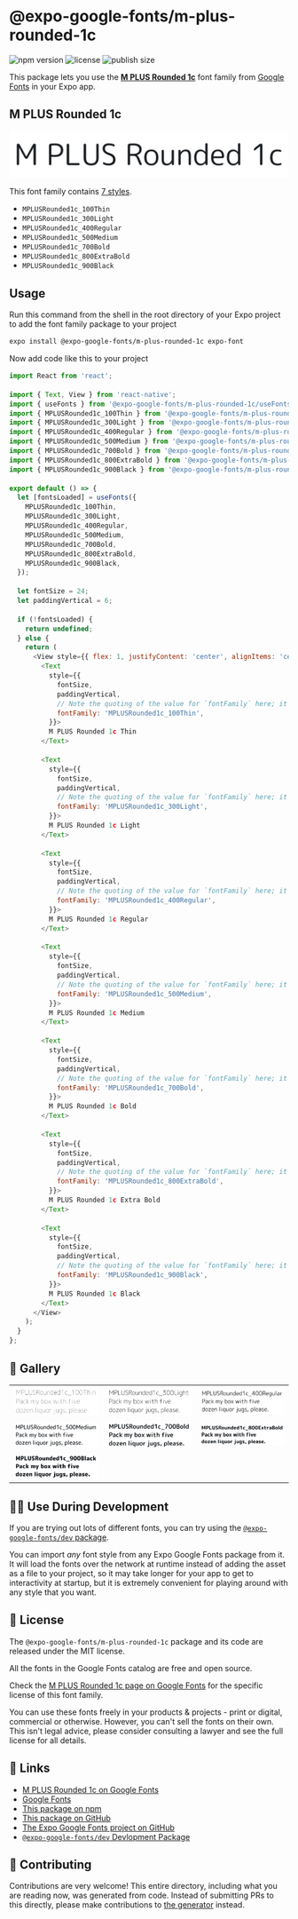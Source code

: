 # @expo-google-fonts/m-plus-rounded-1c

![npm version](https://flat.badgen.net/npm/v/@expo-google-fonts/m-plus-rounded-1c)
![license](https://flat.badgen.net/github/license/expo/google-fonts)
![publish size](https://flat.badgen.net/packagephobia/install/@expo-google-fonts/m-plus-rounded-1c)

This package lets you use the [**M PLUS Rounded 1c**](https://fonts.google.com/specimen/M+PLUS+Rounded+1c) font family from [Google Fonts](https://fonts.google.com/) in your Expo app.

## M PLUS Rounded 1c

![M PLUS Rounded 1c](./font-family.png)

This font family contains [7 styles](#-gallery).

- `MPLUSRounded1c_100Thin`
- `MPLUSRounded1c_300Light`
- `MPLUSRounded1c_400Regular`
- `MPLUSRounded1c_500Medium`
- `MPLUSRounded1c_700Bold`
- `MPLUSRounded1c_800ExtraBold`
- `MPLUSRounded1c_900Black`

## Usage

Run this command from the shell in the root directory of your Expo project to add the font family package to your project
```sh
expo install @expo-google-fonts/m-plus-rounded-1c expo-font
```

Now add code like this to your project
```js
import React from 'react';

import { Text, View } from 'react-native';
import { useFonts } from '@expo-google-fonts/m-plus-rounded-1c/useFonts';
import { MPLUSRounded1c_100Thin } from '@expo-google-fonts/m-plus-rounded-1c/100Thin';
import { MPLUSRounded1c_300Light } from '@expo-google-fonts/m-plus-rounded-1c/300Light';
import { MPLUSRounded1c_400Regular } from '@expo-google-fonts/m-plus-rounded-1c/400Regular';
import { MPLUSRounded1c_500Medium } from '@expo-google-fonts/m-plus-rounded-1c/500Medium';
import { MPLUSRounded1c_700Bold } from '@expo-google-fonts/m-plus-rounded-1c/700Bold';
import { MPLUSRounded1c_800ExtraBold } from '@expo-google-fonts/m-plus-rounded-1c/800ExtraBold';
import { MPLUSRounded1c_900Black } from '@expo-google-fonts/m-plus-rounded-1c/900Black';

export default () => {
  let [fontsLoaded] = useFonts({
    MPLUSRounded1c_100Thin,
    MPLUSRounded1c_300Light,
    MPLUSRounded1c_400Regular,
    MPLUSRounded1c_500Medium,
    MPLUSRounded1c_700Bold,
    MPLUSRounded1c_800ExtraBold,
    MPLUSRounded1c_900Black,
  });

  let fontSize = 24;
  let paddingVertical = 6;

  if (!fontsLoaded) {
    return undefined;
  } else {
    return (
      <View style={{ flex: 1, justifyContent: 'center', alignItems: 'center' }}>
        <Text
          style={{
            fontSize,
            paddingVertical,
            // Note the quoting of the value for `fontFamily` here; it expects a string!
            fontFamily: 'MPLUSRounded1c_100Thin',
          }}>
          M PLUS Rounded 1c Thin
        </Text>

        <Text
          style={{
            fontSize,
            paddingVertical,
            // Note the quoting of the value for `fontFamily` here; it expects a string!
            fontFamily: 'MPLUSRounded1c_300Light',
          }}>
          M PLUS Rounded 1c Light
        </Text>

        <Text
          style={{
            fontSize,
            paddingVertical,
            // Note the quoting of the value for `fontFamily` here; it expects a string!
            fontFamily: 'MPLUSRounded1c_400Regular',
          }}>
          M PLUS Rounded 1c Regular
        </Text>

        <Text
          style={{
            fontSize,
            paddingVertical,
            // Note the quoting of the value for `fontFamily` here; it expects a string!
            fontFamily: 'MPLUSRounded1c_500Medium',
          }}>
          M PLUS Rounded 1c Medium
        </Text>

        <Text
          style={{
            fontSize,
            paddingVertical,
            // Note the quoting of the value for `fontFamily` here; it expects a string!
            fontFamily: 'MPLUSRounded1c_700Bold',
          }}>
          M PLUS Rounded 1c Bold
        </Text>

        <Text
          style={{
            fontSize,
            paddingVertical,
            // Note the quoting of the value for `fontFamily` here; it expects a string!
            fontFamily: 'MPLUSRounded1c_800ExtraBold',
          }}>
          M PLUS Rounded 1c Extra Bold
        </Text>

        <Text
          style={{
            fontSize,
            paddingVertical,
            // Note the quoting of the value for `fontFamily` here; it expects a string!
            fontFamily: 'MPLUSRounded1c_900Black',
          }}>
          M PLUS Rounded 1c Black
        </Text>
      </View>
    );
  }
};

```

## 🔡 Gallery


||||
|-|-|-|
|![MPLUSRounded1c_100Thin](.//100Thin/MPLUSRounded1c_100Thin.ttf.png)|![MPLUSRounded1c_300Light](.//300Light/MPLUSRounded1c_300Light.ttf.png)|![MPLUSRounded1c_400Regular](.//400Regular/MPLUSRounded1c_400Regular.ttf.png)||
|![MPLUSRounded1c_500Medium](.//500Medium/MPLUSRounded1c_500Medium.ttf.png)|![MPLUSRounded1c_700Bold](.//700Bold/MPLUSRounded1c_700Bold.ttf.png)|![MPLUSRounded1c_800ExtraBold](.//800ExtraBold/MPLUSRounded1c_800ExtraBold.ttf.png)||
|![MPLUSRounded1c_900Black](.//900Black/MPLUSRounded1c_900Black.ttf.png)||||


## 👩‍💻 Use During Development

If you are trying out lots of different fonts, you can try using the [`@expo-google-fonts/dev` package](https://github.com/freeboub/google-fonts/tree/master/font-packages/dev#readme).

You can import *any* font style from any Expo Google Fonts package from it. It will load the fonts
over the network at runtime instead of adding the asset as a file to your project, so it may take longer
for your app to get to interactivity at startup, but it is extremely convenient
for playing around with any style that you want.

## 📖 License

The `@expo-google-fonts/m-plus-rounded-1c` package and its code are released under the MIT license.

All the fonts in the Google Fonts catalog are free and open source.

Check the [M PLUS Rounded 1c page on Google Fonts](https://fonts.google.com/specimen/M+PLUS+Rounded+1c) for the specific license of this font family.

You can use these fonts freely in your products & projects - print or digital, commercial or otherwise. However, you can't sell the fonts on their own. This isn't legal advice, please consider consulting a lawyer and see the full license for all details.

## 🔗 Links

- [M PLUS Rounded 1c on Google Fonts](https://fonts.google.com/specimen/M+PLUS+Rounded+1c)
- [Google Fonts](https://fonts.google.com/)
- [This package on npm](https://www.npmjs.com/package/@expo-google-fonts/m-plus-rounded-1c)
- [This package on GitHub](https://github.com/freeboub/google-fonts/tree/master/font-packages/m-plus-rounded-1c)
- [The Expo Google Fonts project on GitHub](https://github.com/freeboub/google-fonts)
- [`@expo-google-fonts/dev` Devlopment Package](https://github.com/freeboub/google-fonts/tree/master/font-packages/dev)

## 🤝 Contributing

Contributions are very welcome! This entire directory, including what you are reading now, was generated from code. Instead of submitting PRs to this directly, please make contributions to [the generator](https://github.com/freeboub/google-fonts/tree/master/packages/generator) instead.
